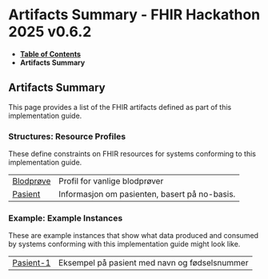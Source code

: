 # Artifacts Summary - FHIR Hackathon 2025 v0.6.2

* [**Table of Contents**](toc.md)
* **Artifacts Summary**

## Artifacts Summary

This page provides a list of the FHIR artifacts defined as part of this implementation guide.

### Structures: Resource Profiles 

These define constraints on FHIR resources for systems conforming to this implementation guide.

| | |
| :--- | :--- |
| [Blodprøve](StructureDefinition-mal-observation-blodprove.md) | Profil for vanlige blodprøver |
| [Pasient](StructureDefinition-mal-patient.md) | Informasjon om pasienten, basert på no-basis. |

### Example: Example Instances 

These are example instances that show what data produced and consumed by systems conforming with this implementation guide might look like.

| | |
| :--- | :--- |
| [Pasient-1](Patient-Pasient-1.md) | Eksempel på pasient med navn og fødselsnummer |

